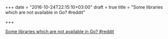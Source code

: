 +++
date = "2016-10-24T22:15:10+03:00"
draft = true
title = "Some libraries which are not available in Go?  #reddit"

+++

<p><a href="https://t.co/LpzksYCFvB">Some libraries which are not available in Go?  #reddit</a></p>
